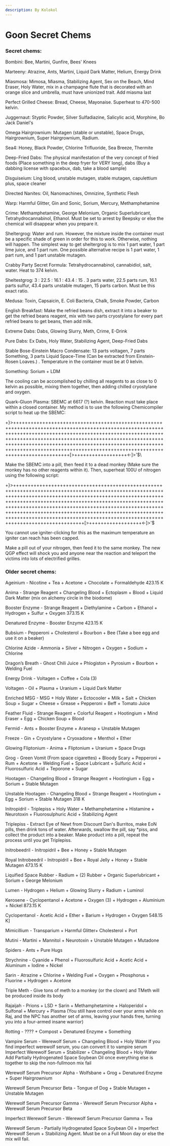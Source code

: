 ```yaml
---
description: By Kolokol
---
```


# Goon Secret Chems

### Secret chems:

Bombini: Bee, Martini, Gunfire, Bees' Knees&#x20;

Marteeny: Atrazine, Ants, Martini, Liquid Dark Matter, Helium, Energy Drink

Miasmosa: Mimosa, Miasma, Stabilizing Agent, Sex on the Beach, Mind Eraser, Holy Water, mix in a champagne flute that is decorated with an orange slice and umbrella, must have unionized trait. Add miasma last&#x20;

Perfect Grilled Cheese: Bread, Cheese, Mayonaise. Superheat to 470-500 kelvin.

Juggernaut: Styptic Powder, Silver Sulfadiazine, Salicylic acid, Morphine, Bo Jack Daniel's&#x20;

Omega Hairgrownium: Mutagen (stable or unstable), Space Drugs, Hairgrownium, Super Hairgrownium, Radium.&#x20;

Sea4: Honey, Black Powder, Chlorine Trifluoride, Sea Breeze, Thermite&#x20;

Deep-Fried Dabs: The physical manifestation of the very concept of fried foods (Place something in the deep fryer for VERY long), dabs (Buy a dabbing license with spacebux, dab, take a blood sample)&#x20;

Disguiseium: Ling blood, unstable mutagen, stable mutagen, capulettium plus, space cleaner&#x20;

Directed Nanites: Oil, Nanomachines, Omnizine, Synthetic Flesh&#x20;

Warp: Harmful Glitter, Gin and Sonic, Sorium, Mercury, Methamphetamine&#x20;

Crime: Methamphetamine, George Melonium, Organic Superlubricant, Tetrahydrocannabinol, Ethanol. Must be set to arrest by Beepsky or else the chemical will disappear when you prepare it.&#x20;

Sheltergrog: Water and rum. However, the mixture inside the container must be a specific shade of green in order for this to work. Otherwise, nothing will happen. The simplest way to get sheltergrog is to mix 1 part water, 1 part lime juice, and 1 part rum. One possible alternative recipe is 1 part water, 1 part rum, and 1 part unstable mutagen.

Crabby Party Secret Formula: Tetrahydrocannabinol, cannabidiol, salt, water. Heat to 374 kelvin.&#x20;

Sheltestgrog: 3 : 22.5 : 16.1 : 43.4 : 15 . 3 parts water, 22.5 parts rum, 16.1 parts sulfur, 43.4 parts unstable mutagen, 15 parts carbon. Must be this exact ratio.&#x20;

Medusa: Toxin, Capsaicin, E. Coli Bacteria, Chalk, Smoke Powder, Carbon&#x20;

English Breakfast: Make the refried beans dish, extract it into a beaker to get the refried beans reagent, mix with two parts cryostylane for every part refried beans to get beans, then add milk.&#x20;

Extreme Dabs: Dabs, Glowing Slurry, Meth, Crime, E-Drink&#x20;

Pure Dabs: Ex Dabs, Holy Water, Stabilizing Agent, Deep-Fried Dabs

Stable Bose-Einstein Macro Condensate: 13 parts voltagen, 7 parts Something, 3 parts Liquid Space-Time (Can be extracted from Einstein-Rosen Loaves.) . Temperature in the container must be at 0 kelvin.&#x20;

Something: Sorium + LDM

The cooling can be accomplished by chilling all reagents to as close to 0 kelvin as possible, mixing them together, then adding chilled cryostylane and oxygen.

Quark-Gluon Plasma: SBEMC at 6617 (?) kelvin. Reaction must take place within a closed container. My method is to use the following Chemicompiler script to heat up the SBEMC:

\+}>+++++++++++++++++++++++++++++++++++++++++++++++++++++++++++++++++++++++++++++++++++++++++++++++++++++++++++++++++++++++++++++++++++++++++++++++++++++++++++++++++++++++++++++++++++++++++++++++++++++++++++++++++++++++++++++++++++++++++++++++++++++++++++++++++++++++++++++++++++++++++++++++++++++++++++++++++++++++++++++++++++++++++++++++++++++++\[>++++++++++++++++++<-]>'$\


Make the SBEMC into a pill, then feed it to a dead monkey (Make sure the monkey has no other reagents within it). Then, superheat 100U of nitrogen using the following script:

\+}>++++++++++++++++++++++++++++++++++++++++++++++++++++++++++++++++++++++++++++++++++++++++++++++++++++++++++++++++++++++++++++++++++++++++++++++++++++++++++++++++++++++++++++++++++++++++++++++++++++++++++++++++++++++++++++++++++++++++++++++++++++++++++++++++++++++++++++++++++++++++++++++++++++++++++++++++++++++++++++++++++++++++++++++++++++++++++++++++++++++++++++++++++++++++++++++++++++++++++++++++++\[>++++++++++++++++++<-]>'$

You cannot use igniter-clicking for this as the maximum temperature an igniter can reach has been capped.

Make a pill out of your nitrogen, then feed it to the same monkey. The new QGP effect will shock you and anyone near the reaction and teleport the victims into lots of electrified grilles.&#x20;



### Older secret chems:

Ageinium - Nicotine + Tea + Acetone + Chocolate + Formaldehyde 423.15 K&#x20;

Anima - Strange Reagent + Changeling Blood + Ectoplasm + Blood + Liquid Dark Matter (mix on alchemy circle in the biodome)&#x20;

Booster Enzyme - Strange Reagent + Diethylamine + Carbon + Ethanol + Hydrogen + Sulfur + Oxygen 373.15 K&#x20;

Denatured Enzyme - Booster Enzyme 423.15 K&#x20;

Bubsium - Pepperoni + Cholesterol + Bourbon + Bee (Take a bee egg and use it on a beaker)

Chlorine Azide - Ammonia + Silver + Nitrogen + Oxygen + Sodium + Chlorine&#x20;

Dragon’s Breath - Ghost Chili Juice + Phlogiston + Pyrosium + Bourbon + Welding Fuel&#x20;

Energy Drink - Voltagen + Coffee + Cola (3)&#x20;

Voltagen - Oil + Plasma + Uranium + Liquid Dark Matter

Enriched MSG - MSG + Holy Water + Ectocooler + Milk + Salt + Chicken Soup + Sugar + Cheese + Grease + Pepperoni + Beff + Tomato Juice&#x20;

Feather Fluid - Strange Reagent + Colorful Reagent + Hootingium + Mind Eraser + Egg + Chicken Soup + Blood&#x20;

Fermid - Ants + Booster Enzyme + Aranesp + Unstable Mutagen&#x20;

Freeze - Gin + Cryostylane + Cryoxadone + Menthol + Ether&#x20;

Glowing Fliptonium - Anima + Fliptonium + Uranium + Space Drugs&#x20;

Grog - Green Vomit (From space cigarettes) + Bloody Scary + Pepperoni + Rum + Acetone + Welding Fuel + Space Lubricant + Sulfuric Acid + Fluorosulfuric Acid + Teporone + Sugar&#x20;

Hootagen - Changeling Blood + Strange Reagent + Hootingium + Egg + Sorium + Stable Mutagen&#x20;

Unstable Hootagen - Changeling Blood + Strange Reagent + Hootingium + Egg + Sorium + Stable Mutagen 318 K&#x20;

Initropidril - Triplepiss + Holy Water + Methamphetamine + Histamine + Neurotoxin + Fluorosulphuric Acid + Stabilizing Agent&#x20;

Triplepiss - Extract Eye of Newt from Discount Dan's Burritos, make EoN pills, then drink tons of water. Afterwards, swallow the pill, say \*piss, and collect the product into a beaker. Make product into a pill, repeat the process until you get Triplepiss.&#x20;

Initrobeedril - Initropidril + Bee + Honey + Stable Mutagen&#x20;

Royal Initrobeedril - Initropidril + Bee + Royal Jelly + Honey + Stable Mutagen 473.15 K&#x20;

Liquified Space Rubber - Radium + (2) Rubber + Organic Superlubricant + Sorium + George Melonium&#x20;

Lumen - Hydrogen + Helium + Glowing Slurry + Radium + Luminol&#x20;

Kerosene - Cyclopentanol + Acetone + Oxygen (3) + Hydrogen + Aluminium + Nickel 873.15 K

Cyclopentanol - Acetic Acid + Ether + Barium + Hydrogen + Oxygen 548.15 K]&#x20;

Mimicillium - Transparium + Harmful Glitter+ Cholesterol + Port&#x20;

Mutini - Martini + Mannitol + Neurotoxin + Unstable Mutagen + Mutadone

Spiders - Ants + Pure Hugs

Strychnine - Cyanide + Phenol + Fluorosulfuric Acid + Acetic Acid + Aluminum + Iodine + Nickel

Sarin - Atrazine + Chlorine + Welding Fuel + Oxygen + Phosphorus + Fluorine + Hydrogen + Acetone

Triple Meth - Give tons of meth to a monkey (or the clown) and TMeth will be produced inside its body

Rajaijah - Prions + LSD + Sarin + Methamphetamine + Haloperidol + Sulfonal + Mercury + Plasma (You still have control over your arms while on Raj, and the NPC has another set of arms, leaving your hands free, turning you into a four-armed insane warrior)

Rotting - ???? + Compost + Denatured Enzyme + Something

Vampire Serum - Werewolf Serum + Changeling Blood + Holy Water If you find imperfect werewolf serum, you can convert it to vampire serum Imperfect Werewolf Serum + Stabilizer + Changeling Blood + Holy Water Add Partially Hydrogenated Space Soybean Oil once everything else is together to skip the non-fullmoon mix fail

Werewolf Serum Precursor Alpha - Wolfsbane + Grog + Denatured Enzyme + Super Hairgrownium

Werewolf Serum Precursor Beta - Tongue of Dog + Stable Mutagen + Unstable Mutagen

Werewolf Serum Precursor Gamma - Werewolf Serum Precursor Alpha + Werewolf Serum Precursor Beta

Imperfect Werewolf Serum - Werewolf Serum Precursor Gamma + Tea

Werewolf Serum - Partially Hydrogenated Space Soybean Oil + Imperfect Werewolf Serum + Stabilizing Agent. Must be on a Full Moon day or else the mix will fail.
